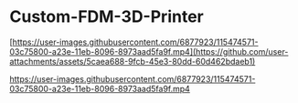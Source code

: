 # Custom-FDM-3D-Printer

[https://user-images.githubusercontent.com/6877923/115474571-03c75800-a23e-11eb-8096-8973aad5fa9f.mp4](https://github.com/user-attachments/assets/5caea688-9fcb-45e3-80dd-60d462bdaeb1)

https://user-images.githubusercontent.com/6877923/115474571-03c75800-a23e-11eb-8096-8973aad5fa9f.mp4
